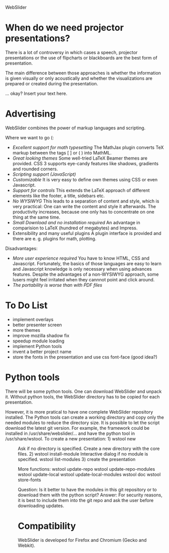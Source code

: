 WebSlider

# When do we need projector presentations?
There is a lot of controversy in which cases a speech, projector presentations
or the use of flipcharts or blackboards are the best form of presentation.

The main difference between those approaches is whether the information
is given visually or only acoustically and whether the visualizations are
prepared or created during the presentation.

... okay? Insert your text here.

# Advertising
WebSlider combines the power of markup languages and scripting.

Where we want to go (:

* *Excellent support for math typesetting*
  The MathJax plugin converts TeX markup between the tags \[ \] or
  \( \) into MathML.
* *Great looking themes*
  Some well-tried LaTeX Beamer themes are provided. CSS 3 supports
  eye-candy features like shadows, gradients and rounded corners.
* *Scripting support (JavaScript)*
* *Customizable*
  It is very easy to define own themes using CSS or even Javascript.
* *Support for controls*
  This extends the LaTeX approach of different elements like the footer, a title,
  sidebars etc.
* *No WYSIWYG*
  This leads to a separation of content and style, which is very practical:
  One can write the content and style it afterwards. The productivity increases,
  because one only has to concentrate on one thing at the same time.
* *Small Download and no installation required*
  An advantage in comparision to LaTeX (hundred of megabytes) and Impress.
* Extensibility and many useful plugins
  A plugin interface is provided and there are e. g. plugins for math, plotting.

Disadvantages:

* *More user experience required*
  You have to know HTML, CSS and Javascript. Fortunately, the basics of those
  languages are easy to learn and Javascript knowledge is only necessary
  when using advances features.
  Despite the advantages of a non-WYSIWYG approach, some lusers might
  feel irritated when they cannnot point and click around.
* *The portability is worse than with PDF files*

# To Do List
* implement overlays
* better presenter screen
* more themes
* improve mozilla shadow fix
* speedup module loading
* implement Python tools
* invent a better project name
* store the fonts in the presentation and use css font-face (good idea?)

# Python tools
There will be some python tools.
One can download WebSlider and unpack it.
Without python tools, the WebSlider directory has to be copied for each
presentation.

However, it is more pratical to have one complete WebSlider repository installed.
The Python tools can create a working directory and copy only the needed modules
to reduce the directory size. It is possible to let the script download the latest
git version.
For example, the framework could be installed in /usr/share/webslider/... and
have the python tool in /usr/share/wstool.
To create a new presentation:
    1) wstool new <dir>
          Ask if no directory is specified. Create a new directory with
          the core files.
    2) wstool install-module <module>
          Interactive dialog if no module is specified.
          wstool list-modules
    3) create the presentation

More functions:
    wstool update-repo
    wstool update-repo-modules
    wstool update-local
    wstool update-local-modules
    wstool doc
    wstool store-fonts

Question: Is it better to have the modules in this git repository or
          to download them with the python script?
Answer:   For security reasons, it is best to include them into the
          git repo and ask the user before downloading updates.

# Compatibility
WebSlider is developed for Firefox and Chromium (Gecko and Webkit).
